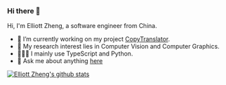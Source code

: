 ### Hi there 👋

Hi, I'm Elliott Zheng, a software engineer from China.

- 🔭 I’m currently working on my project [CopyTranslator](https://github.com/CopyTranslator).
- 🌱 My research interest lies in Computer Vision and Computer Graphics.
- 👨🏻‍💻 I mainly use TypeScript and Python.
- 💬 Ask me about anything [here](https://github.com/elliottzheng/elliottzheng)

[![Elliott Zheng's github stats](https://github-readme-stats.vercel.app/api?username=elliottzheng&show_icons=true)](https://github.com/elliottzheng)
